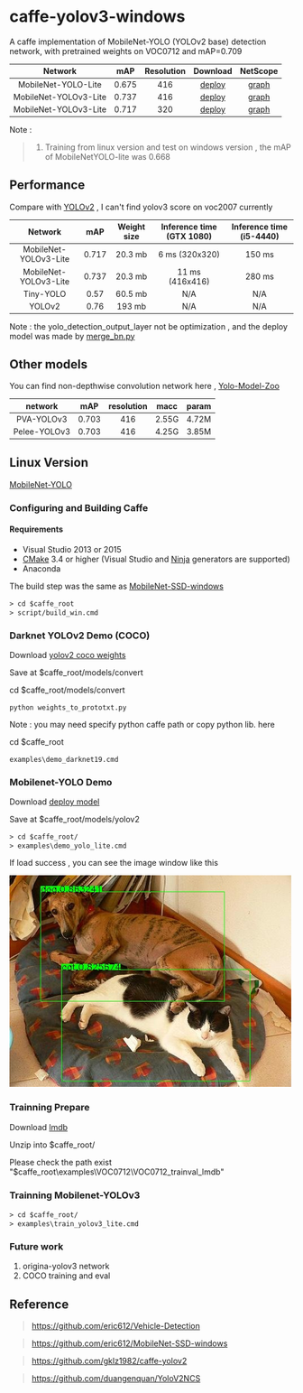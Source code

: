 # caffe-yolov3-windows

A caffe implementation of MobileNet-YOLO (YOLOv2 base) detection network, with pretrained weights on VOC0712 and mAP=0.709

Network|mAP|Resolution|Download|NetScope|
:---:|:---:|:---:|:---:|:---:
MobileNet-YOLO-Lite|0.675|416|[deploy](https://github.com/eric612/MobileNet-YOLO/blob/master/models/yolov2/mobilenet_yolo_lite_deploy_iter_62000.caffemodel)|[graph](http://ethereon.github.io/netscope/#/gist/11229dc092ef68d3b37f37ce4d9cdec8)
MobileNet-YOLOv3-Lite|0.737|416|[deploy](models/yolov3/)|[graph](http://ethereon.github.io/netscope/#/gist/f308433ad8ba69e5a4e36d02482f8829)|
MobileNet-YOLOv3-Lite|0.717|320|[deploy](models/yolov3/)|[graph](http://ethereon.github.io/netscope/#/gist/f308433ad8ba69e5a4e36d02482f8829)|

Note : 
>1. Training from linux version and test on windows version , the mAP of MobileNetYOLO-lite was 0.668<br>

## Performance

Compare with [YOLOv2](https://pjreddie.com/darknet/yolov2/) , I can't find yolov3 score on voc2007 currently 

Network|mAP|Weight size|Inference time (GTX 1080)|Inference time (i5-4440)
:---:|:---:|:---:|:---:|:---:
MobileNet-YOLOv3-Lite|0.717|20.3 mb|6 ms (320x320)|150 ms
MobileNet-YOLOv3-Lite|0.737|20.3 mb|11 ms (416x416)|280 ms
Tiny-YOLO|0.57|60.5 mb|N/A|N/A
YOLOv2|0.76|193 mb|N/A|N/A

Note :  the yolo_detection_output_layer not be optimization , and the deploy model was made by [merge_bn.py](https://github.com/chuanqi305/MobileNet-SSD/blob/master/merge_bn.py)

## Other models

You can find non-depthwise convolution network here , [Yolo-Model-Zoo](https://github.com/eric612/Yolo-Model-Zoo)

network|mAP|resolution|macc|param|
:---:|:---:|:---:|:---:|:---:|
PVA-YOLOv3|0.703|416|2.55G|4.72M|
Pelee-YOLOv3|0.703|416|4.25G|3.85M|

## Linux Version

[MobileNet-YOLO](https://github.com/eric612/MobileNet-YOLO)

### Configuring and Building Caffe 

#### Requirements

 - Visual Studio 2013 or 2015
 - [CMake](https://cmake.org/) 3.4 or higher (Visual Studio and [Ninja](https://ninja-build.org/) generators are supported)
 - Anaconda 

The build step was the same as [MobileNet-SSD-windows](https://github.com/eric612/MobileNet-SSD-windows)
 
```
> cd $caffe_root
> script/build_win.cmd 
```

### Darknet YOLOv2 Demo (COCO)

Download [yolov2 coco weights](https://pjreddie.com/darknet/yolov2/)

Save at $caffe_root/models/convert 

cd $caffe_root/models/convert 

```
python weights_to_prototxt.py
```

Note : you may need specify python caffe path or copy python lib. here

cd $caffe_root

```
examples\demo_darknet19.cmd
```

### Mobilenet-YOLO Demo

Download [deploy model](https://github.com/eric612/MobileNet-YOLO/blob/master/models/yolov2/mobilenet_yolo_lite_deploy_iter_62000.caffemodel)

Save at $caffe_root/models/yolov2

```
> cd $caffe_root/
> examples\demo_yolo_lite.cmd
```

If load success , you can see the image window like this 

![alt tag](00002.jpg)


### Trainning Prepare

Download [lmdb](https://drive.google.com/open?id=19pBP1NwomDvm43xxgDaRuj_X4KubwuCZ)

Unzip into $caffe_root/ 

Please check the path exist "$caffe_root\examples\VOC0712\VOC0712_trainval_lmdb"


### Trainning Mobilenet-YOLOv3
  
```
> cd $caffe_root/
> examples\train_yolov3_lite.cmd
```


### Future work 

1. origina-yolov3 network
2. COCO training and eval

## Reference

> https://github.com/eric612/Vehicle-Detection

> https://github.com/eric612/MobileNet-SSD-windows

> https://github.com/gklz1982/caffe-yolov2

> https://github.com/duangenquan/YoloV2NCS